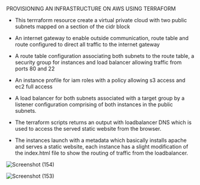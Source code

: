 
PROVISIONING AN INFRASTRUCTURE ON AWS USING TERRAFORM

- This terrraform resource create a virtual private cloud with two public subnets mapped on a section of the cidr block
  
- An internet gateway to enable outside communication, route table and route configured to direct all traffic to the internet gateway

- A route table configuration associating both subnets to the route table, a security group for instances and load balancer allowing traffic from ports 80 and 22

- An instance profile for iam roles with a policy allowing s3 access and ec2 full access

- A load balancer for both subnets associated with a target group by a listener configuration comprising of both instances in the public subnets. 

- The terraform scripts returns an output with loadbalancer DNS which is used to access the served static website from the browser.

- The instances launch with a metadata which basically installs apache and serves a static website, each instance has a slight modification of the index.html file to show 
  the routing of traffic from the loadbalancer.


![Screenshot (154)](https://github.com/baylon-obinna/terraform/assets/111370498/d2532d96-86e0-4f87-ae9a-7ab96a1d1835)

![Screenshot (153)](https://github.com/baylon-obinna/terraform/assets/111370498/8548db90-189f-4234-bfd2-0f13f750652c)

